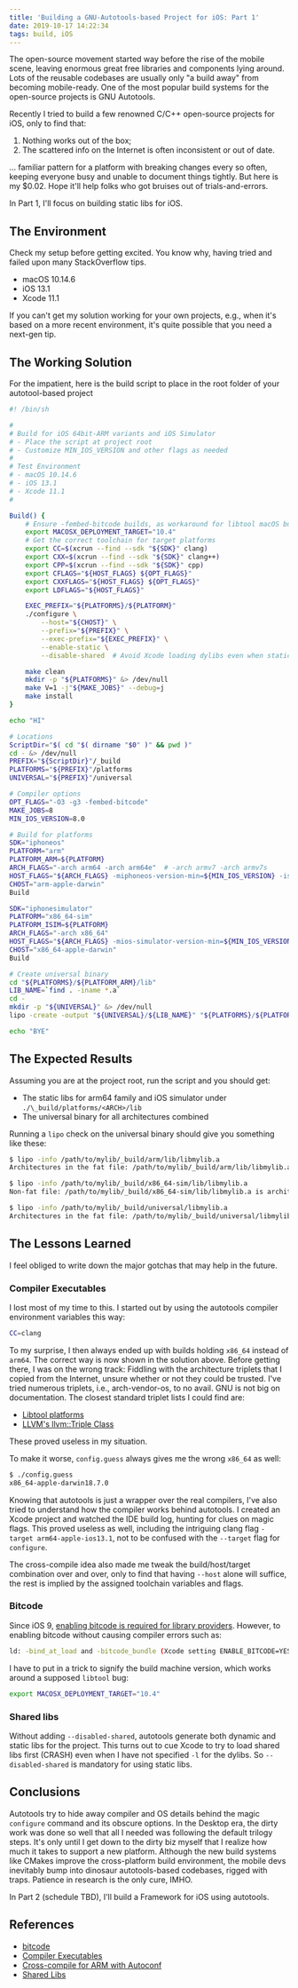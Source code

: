 ```yaml
---
title: 'Building a GNU-Autotools-based Project for iOS: Part 1'
date: 2019-10-17 14:22:34
tags: build, iOS
---
```


The open-source movement started way before the rise of the mobile scene, leaving enormous great free libraries and components lying around. Lots of the reusable codebases are usually only "a build away" from becoming mobile-ready. One of the most popular build systems for the open-source projects is GNU Autotools.

Recently I tried to build a few renowned C/C++ open-source projects for iOS, only to find that:

1. Nothing works out of the box;
2. The scattered info on the Internet is often inconsistent or out of date.

... familiar pattern for a platform with breaking changes every so often, keeping everyone busy and unable to document things tightly. But here is my $0.02. Hope it'll help folks who got bruises out of trials-and-errors.

In Part 1, I'll focus on building static libs for iOS.


## The Environment

Check my setup before getting excited. You know why, having tried and failed upon many StackOverflow tips.

- macOS 10.14.6
- iOS 13.1
- Xcode 11.1

If you can't get my solution working for your own projects, e.g., when it's based on a more recent environment, it's quite possible that you need a next-gen tip.


## The Working Solution

For the impatient, here is the build script to place in the root folder of your autotool-based project

```sh
#! /bin/sh

#
# Build for iOS 64bit-ARM variants and iOS Simulator
# - Place the script at project root
# - Customize MIN_IOS_VERSION and other flags as needed
# 
# Test Environment
# - macOS 10.14.6
# - iOS 13.1
# - Xcode 11.1
#

Build() {
    # Ensure -fembed-bitcode builds, as workaround for libtool macOS bug
    export MACOSX_DEPLOYMENT_TARGET="10.4"
    # Get the correct toolchain for target platforms
    export CC=$(xcrun --find --sdk "${SDK}" clang)
    export CXX=$(xcrun --find --sdk "${SDK}" clang++)
    export CPP=$(xcrun --find --sdk "${SDK}" cpp)
    export CFLAGS="${HOST_FLAGS} ${OPT_FLAGS}"
    export CXXFLAGS="${HOST_FLAGS} ${OPT_FLAGS}"
    export LDFLAGS="${HOST_FLAGS}"

    EXEC_PREFIX="${PLATFORMS}/${PLATFORM}"
    ./configure \
        --host="${CHOST}" \
        --prefix="${PREFIX}" \
        --exec-prefix="${EXEC_PREFIX}" \
        --enable-static \
        --disable-shared  # Avoid Xcode loading dylibs even when staticlibs exist

    make clean
    mkdir -p "${PLATFORMS}" &> /dev/null
    make V=1 -j"${MAKE_JOBS}" --debug=j
    make install
}

echo "HI"

# Locations
ScriptDir="$( cd "$( dirname "$0" )" && pwd )"
cd - &> /dev/null
PREFIX="${ScriptDir}"/_build
PLATFORMS="${PREFIX}"/platforms
UNIVERSAL="${PREFIX}"/universal

# Compiler options
OPT_FLAGS="-O3 -g3 -fembed-bitcode"
MAKE_JOBS=8
MIN_IOS_VERSION=8.0

# Build for platforms
SDK="iphoneos"
PLATFORM="arm"
PLATFORM_ARM=${PLATFORM}
ARCH_FLAGS="-arch arm64 -arch arm64e"  # -arch armv7 -arch armv7s
HOST_FLAGS="${ARCH_FLAGS} -miphoneos-version-min=${MIN_IOS_VERSION} -isysroot $(xcrun --sdk ${SDK} --show-sdk-path)"
CHOST="arm-apple-darwin"
Build

SDK="iphonesimulator"
PLATFORM="x86_64-sim"
PLATFORM_ISIM=${PLATFORM}
ARCH_FLAGS="-arch x86_64"
HOST_FLAGS="${ARCH_FLAGS} -mios-simulator-version-min=${MIN_IOS_VERSION} -isysroot $(xcrun --sdk ${SDK} --show-sdk-path)"
CHOST="x86_64-apple-darwin"
Build

# Create universal binary
cd "${PLATFORMS}/${PLATFORM_ARM}/lib"
LIB_NAME=`find . -iname *.a`
cd -
mkdir -p "${UNIVERSAL}" &> /dev/null
lipo -create -output "${UNIVERSAL}/${LIB_NAME}" "${PLATFORMS}/${PLATFORM_ARM}/lib/${LIB_NAME}" "${PLATFORMS}/${PLATFORM_ISIM}/lib/${LIB_NAME}"

echo "BYE"
```


## The Expected Results

Assuming you are at the project root, run the script and you should get:

- The static libs for arm64 family and iOS simulator under `./\_build/platforms/<ARCH>/lib`
- The universal binary for all architectures combined

Running a `lipo` check on the universal binary should give you something like these:

```sh
$ lipo -info /path/to/mylib/_build/arm/lib/libmylib.a
Architectures in the fat file: /path/to/mylib/_build/arm/lib/libmylib.a are: arm64 arm64e 
```

```sh
$ lipo -info /path/to/mylib/_build/x86_64-sim/lib/libmylib.a
Non-fat file: /path/to/mylib/_build/x86_64-sim/lib/libmylib.a is architecture: x86_64
```

```sh
$ lipo -info /path/to/mylib/_build/universal/libmylib.a
Architectures in the fat file: /path/to/mylib/_build/universal/libmylib.a are: x86_64 arm64 arm64e 
```

## The Lessons Learned

I feel obliged to write down the major gotchas that may help in the future.

### Compiler Executables

I lost most of my time to this. I started out by using the autotools compiler environment variables this way:

```sh
CC=clang
```

To my surprise, I then always ended up with builds holding `x86_64` instead of `arm64`. The correct way is now shown in the solution above. Before getting there, I was on the wrong track:  Fiddling with the architecture triplets that I copied from the Internet, unsure whether or not they could be trusted. I've tried numerous triplets, i.e., arch-vendor-os, to no avail. GNU is not big on documentation. The closest standard triplet lists I could find are:

- [Libtool platforms](http://git.savannah.gnu.org/cgit/libtool.git/tree/doc/PLATFORMS)
- [LLVM's llvm::Triple Class](http://llvm.org/doxygen/classllvm_1_1Triple.html)

These proved useless in my situation.

 To make it worse, `config.guess`  always gives me the wrong `x86_64` as well:

```sh
$ ./config.guess
x86_64-apple-darwin18.7.0
```

Knowing that autotools is just a wrapper over the real compilers, I've also tried to understand how the compiler works behind autotools. I created an Xcode project and watched the IDE build log, hunting for clues on magic flags. This proved useless as well, including the intriguing clang flag `-target arm64-apple-ios13.1`, not to be confused with the `--target` flag for `configure`.

The cross-compile idea also made me tweak the build/host/target combination over and over, only to find that having `--host` alone will suffice, the rest is implied by the assigned toolchain variables and flags.

### Bitcode

Since iOS 9, [enabling bitcode is required for library providers](https://developer.apple.com/library/content/documentation/IDEs/Conceptual/AppDistributionGuide/AppThinning/AppThinning.html#//apple_ref/doc/uid/TP40012582-CH35-SW2). However, to enabling bitcode without causing compiler errors such as:

```sh
ld: -bind_at_load and -bitcode_bundle (Xcode setting ENABLE_BITCODE=YES) cannot be used together
```

I have to put in a trick to signify the build machine version, which works around a supposed `libtool` bug:

```sh
export MACOSX_DEPLOYMENT_TARGET="10.4"
```

### Shared libs

Without adding `--disabled-shared`, autotools generate both dynamic and static libs for the project. This turns out to cue Xcode to try to load shared libs first (CRASH) even when I have not specified `-l` for the dylibs. So `--disabled-shared` is mandatory for using static libs.

## Conclusions

Autotools try to hide away compiler and OS details behind the magic `configure` command and its obscure options. In the Desktop era, the dirty work was done so well that all I needed was following the default trilogy steps. It's only until I get down to the dirty biz myself that I realize how much it takes to support a new platform. Although the new build systems like CMakes improve the cross-platform build environment,  the mobile devs inevitably bump into dinosaur autotools-based codebases, rigged with traps. Patience in research is the only cure, IMHO. 

In Part 2 (schedule TBD), I'll build a Framework for iOS using autotools.


## References

- [bitcode](https://stackoverflow.com/q/53121019/987846)
- [Compiler Executables](https://stackoverflow.com/q/26812060/987846)
- [Cross-compile for ARM with Autoconf](https://stackoverflow.com/questions/15234959/cross-compiling-for-arm-with-autoconf)
- [Shared Libs](https://stackoverflow.com/q/28679461/987846)



